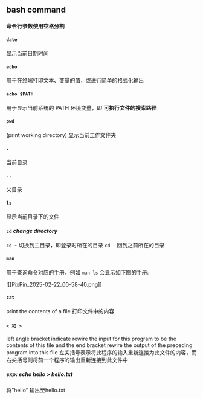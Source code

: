 ## bash command

#### 命令行参数使用空格分割
#### `date`
显示当前日期时间

#### `echo`
用于在终端打印文本、变量的值，或进行简单的格式化输出

#### `echo $PATH`
用于显示当前系统的 PATH 环境变量，即 **可执行文件的搜索路径**

#### `pwd`
(print working directory) 显示当前工作文件夹

#### `.`
当前目录

#### `..`
父目录

#### `ls`
显示当前目录下的文件

#### `cd`  *change directory*
`cd ~` 切换到主目录，即登录时所在的目录
`cd -` 回到之前所在的目录

#### `man`
用于查询命令对应的手册，例如 `man ls` 会显示如下图的手册: 

![[PixPin_2025-02-22_00-58-40.png]]


#### `cat`
print the contents of a file
打印文件中的内容

#### `< 和 >`
left angle bracket indicate rewire the input for this program to be the contents of this file and the end bracket rewire the output of the preceding program into this file
左尖括号表示将此程序的输入重新连接为此文件的内容，而右尖括号则将前一个程序的输出重新连接到此文件中
##### *exp:  echo hello  > hello.txt* 
将”hello“ 输出至hello.txt

